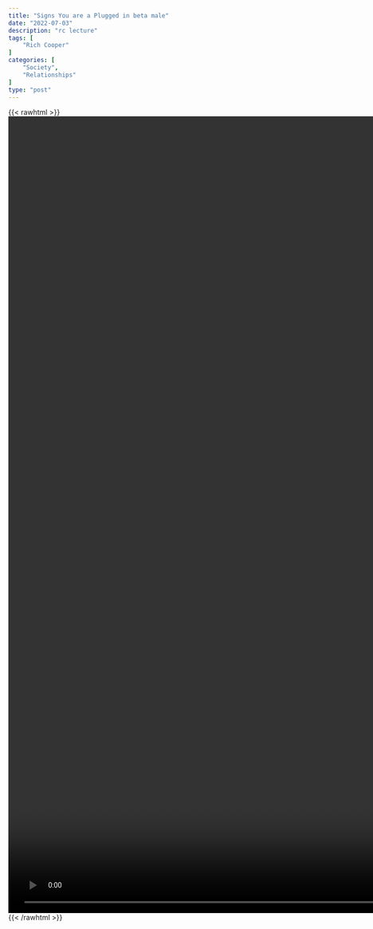 ```yaml
---
title: "Signs You are a Plugged in beta male"
date: "2022-07-03"
description: "rc lecture"
tags: [
    "Rich Cooper"
]
categories: [
    "Society",
    "Relationships"
]
type: "post"
---
```

{{< rawhtml >}}
    <video style="height:40vh;width:auto" overflow="hidden" controls>
        <source src="https://lectures.dev00ps.com/rc-vids/10%20SIGNS%20You%20Are%20a%20Plugged%20in%20BETA%20MALE.mp4" type="video/mp4"> 
    </video>
{{< /rawhtml >}}

